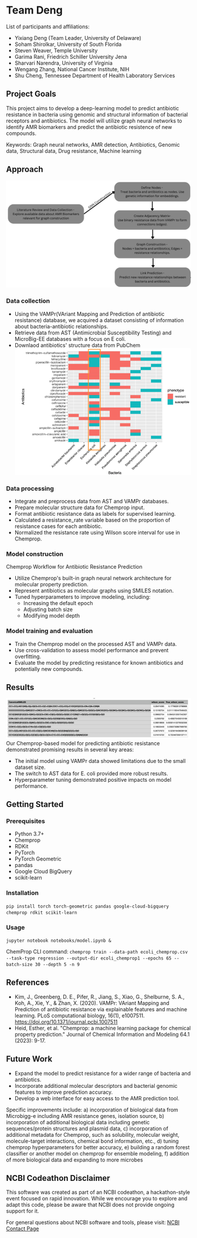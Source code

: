 # Team Deng

List of participants and affiliations:

- Yixiang Deng (Team Leader, University of Delaware)
- Soham Shirolkar, University of South Florida
- Steven Weaver, Temple University
- Garima Rani, Friedrich Schiller University Jena
- Sharvari Narendra, University of Virginia
- Wengang Zhang, National Cancer Institute, NIH
- Shu Cheng, Tennessee Department of Health Laboratory Services
  
## Project Goals

This project aims to develop a deep-learning model to predict antibiotic resistance in bacteria using genomic and structural information of bacterial receptors and antibiotics. The model will utilize graph neural networks to identify AMR biomarkers and predict the antibiotic resistence of new compounds.

Keywords: Graph neural networks, AMR detection, Antibiotics, Genomic data, Structural data, Drug resistance, Machine learning

## Approach
![Workflow chart](https://github.com/NCBI-Codeathons/amr-2024-team-deng/blob/main/workflow_chart.png)
### Data collection 

- Using the VAMPr(VAriant Mapping and Prediction of antibiotic resistance) database, we acquired a dataset consisting of information about bacteria-antibiotic relationships.
- Retrieve data from AST (Antimicrobial Susceptibility Testing) and MicroBig-EE databases with a focus on E coli.
- Downlaod antibiotics' structure data from PubChem
![resistance-heatmap](https://github.com/NCBI-Codeathons/amr-2024-team-deng/blob/main/resistance-heatmap.png)
### Data processing 
- Integrate and preprocess data from AST and VAMPr databases.
- Prepare molecular structure data for Chemprop input.
- Format antibiotic resistance data as labels for supervised learning.
- Calculated a resistance_rate variable based on the proportion of resistance cases for each antibiotic.
- Normalized the resistance rate using Wilson score interval for use in Chemprop.

### Model construction
Chemprop Workflow for Antibiotic Resistance Prediction

- Utilize Chemprop's built-in graph neural network architecture for molecular property prediction.
- Represent antibiotics as molecular graphs using SMILES notation.
- Tuned hyperparameters to improve modeling, including:
  - Increasing the default epoch
  - Adjusting batch size
  - Modifying model depth

### Model training and evaluation

- Train the Chemprop model on the processed AST and VAMPr data.
- Use cross-validation to assess model performance and prevent overfitting.
- Evaluate the model by predicting resistance for known antibiotics and potentially new compounds.



## Results
![resistance-heatmap](https://github.com/NCBI-Codeathons/amr-2024-team-deng/blob/main/ecoli_chemprop.png)
Our Chemprop-based model for predicting antibiotic resistance demonstrated promising results in several key areas:
 - The initial model using VAMPr data showed limitations due to the small dataset size.
 - The switch to AST data for E. coli provided more robust results.
 - Hyperparameter tuning demonstrated positive impacts on model performance.



## Getting Started
### Prerequisites
- Python 3.7+
- Chemprop
- RDKit
- PyTorch
- PyTorch Geometric
- pandas
- Google Cloud BigQuery
- scikit-learn

### Installation 
```pip install torch torch-geometric pandas google-cloud-bigquery chemprop rdkit scikit-learn```

### Usage
```jupyter notebook notebooks/model.ipynb &```

ChemProp CLI command: 
```chemprop train --data-path ecoli_chemprop.csv --task-type regression --output-dir ecoli_chemprop1 --epochs 65 --batch-size 30 --depth 5 -n 9```

## References 
- Kim, J., Greenberg, D. E., Pifer, R., Jiang, S., Xiao, G., Shelburne, S. A., Koh, A., Xie, Y., & Zhan, X. (2020). VAMPr: VAriant Mapping and Prediction of antibiotic resistance via explainable features and machine learning. PLoS computational biology, 16(1), e1007511. https://doi.org/10.1371/journal.pcbi.1007511 
- Heid, Esther, et al. "Chemprop: a machine learning package for chemical property prediction." Journal of Chemical Information and Modeling 64.1 (2023): 9-17.

## Future Work
- Expand the model to predict resistance for a wider range of bacteria and antibiotics.
- Incorporate additional molecular descriptors and bacterial genomic features to improve prediction accuracy.
- Develop a web interface for easy access to the AMR prediction tool.

 Specific improvements include: a) incorporation of biological data from Microbigg-e including AMR resistance genes, isolation source, b) incorporation of additional biological data including genetic sequences/protein structures and plasmid data, c) incorporation of additional metadata for Chemprop, such as solubility, molecular weight, molecule-target interactions, chemical bond information, etc., d) tuning chemprop hyperparameters for better accuracy, e) building a random forest classifier or another model on chemprop for ensemble modeling, f) addition of more biological data and expanding to more microbes

## NCBI Codeathon Disclaimer

This software was created as part of an NCBI codeathon, a hackathon-style event focused on rapid innovation. While we encourage you to explore and adapt this code, please be aware that NCBI does not provide ongoing support for it.

For general questions about NCBI software and tools, please visit: [NCBI Contact Page](https://www.ncbi.nlm.nih.gov/home/about/contact/)

